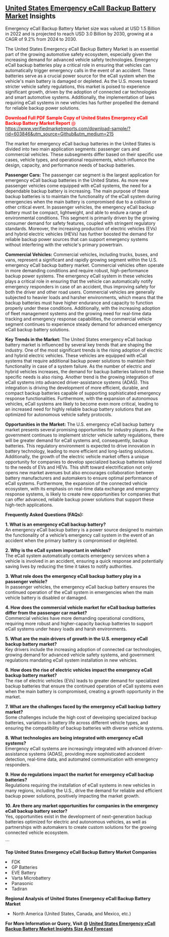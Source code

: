 <h2><a href="https://www.verifiedmarketreports.com/download-sample/?rid=603846&amp;utm_source=Github&amp;utm_medium=215" target="_blank">United States Emergency eCall Backup Battery Market</a> Insights</h2><p>Emergency eCall Backup Battery Market size was valued at USD 1.5 Billion in 2022 and is projected to reach USD 3.0 Billion by 2030, growing at a CAGR of 9.2% from 2024 to 2030.</p><p><p>The United States Emergency eCall Backup Battery Market is an essential part of the growing automotive safety ecosystem, especially given the increasing demand for advanced vehicle safety technologies. Emergency eCall backup batteries play a critical role in ensuring that vehicles can automatically trigger emergency calls in the event of an accident. These batteries serve as a crucial power source for the eCall system when the vehicle's main battery is damaged or depleted. As the U.S. moves toward stricter vehicle safety regulations, this market is poised to experience significant growth, driven by the adoption of connected car technologies and smart automotive systems. Additionally, the implementation of laws requiring eCall systems in new vehicles has further propelled the demand for reliable backup power solutions. <p><span class=""><span style="color: #ff0000;"><strong>Download Full PDF Sample Copy of United States Emergency eCall Backup Battery Market Report</strong> @ </span><a href="https://www.verifiedmarketreports.com/download-sample/?rid=603846&amp;utm_source=Github&amp;utm_medium=215" target="_blank">https://www.verifiedmarketreports.com/download-sample/?rid=603846&amp;utm_source=Github&amp;utm_medium=215</a></span></p>The market for emergency eCall backup batteries in the United States is divided into two main application segments: passenger cars and commercial vehicles. These subsegments differ based on their specific use cases, vehicle types, and operational requirements, which influence the design, capacity, and performance needs of backup batteries.<p><strong>Passenger Cars:</strong> The passenger car segment is the largest application for emergency eCall backup batteries in the United States. As more new passenger vehicles come equipped with eCall systems, the need for a dependable backup battery is increasing. The main purpose of these backup batteries is to maintain the functionality of the eCall system during emergencies when the main battery is compromised due to a collision or other critical event. In passenger vehicles, the emergency eCall backup battery must be compact, lightweight, and able to endure a range of environmental conditions. This segment is primarily driven by the growing consumer demand for safety features, coupled with stringent regulatory standards. Moreover, the increasing production of electric vehicles (EVs) and hybrid electric vehicles (HEVs) has further boosted the demand for reliable backup power sources that can support emergency systems without interfering with the vehicle's primary powertrain.<p><strong>Commercial Vehicles:</strong> Commercial vehicles, including trucks, buses, and vans, represent a significant and rapidly growing segment within the U.S. emergency eCall backup battery market. Commercial vehicles often operate in more demanding conditions and require robust, high-performance backup power systems. The emergency eCall system in these vehicles plays a critical role in ensuring that the vehicle can automatically notify emergency responders in case of an accident, thus improving safety for both the driver and other road users. Commercial vehicles are generally subjected to heavier loads and harsher environments, which means that the backup batteries must have higher endurance and capacity to function properly under these conditions. Additionally, with the increasing adoption of fleet management systems and the growing need for real-time data tracking and emergency response capabilities, the commercial vehicle segment continues to experience steady demand for advanced emergency eCall backup battery solutions.<p><strong>Key Trends in the Market:</strong> The United States emergency eCall backup battery market is influenced by several key trends that are shaping the industry. One of the most significant trends is the rising adoption of electric and hybrid electric vehicles. These vehicles are equipped with eCall systems that require additional backup power solutions to maintain their functionality in case of a system failure. As the number of electric and hybrid vehicles increases, the demand for backup batteries tailored to these specific needs is also rising. Another trend is the growing integration of eCall systems into advanced driver-assistance systems (ADAS). This integration is driving the development of more efficient, durable, and compact backup batteries capable of supporting sophisticated emergency response functionalities. Furthermore, with the expansion of autonomous vehicles, eCall systems are likely to become even more critical, leading to an increased need for highly reliable backup battery solutions that are optimized for autonomous vehicle safety protocols.<p><strong>Opportunities in the Market:</strong> The U.S. emergency eCall backup battery market presents several promising opportunities for industry players. As the government continues to implement stricter vehicle safety regulations, there will be greater demand for eCall systems and, consequently, backup batteries. This regulatory environment is expected to drive innovation in battery technology, leading to more efficient and long-lasting solutions. Additionally, the growth of the electric vehicle market offers a unique opportunity for companies to develop specialized backup batteries tailored to the needs of EVs and HEVs. This shift toward electrification not only opens new market avenues but also encourages collaboration between battery manufacturers and automakers to ensure optimal performance of eCall systems. Furthermore, the expansion of the connected vehicle ecosystem, with its emphasis on real-time data exchange and emergency response systems, is likely to create new opportunities for companies that can offer advanced, reliable backup power solutions that support these high-tech applications.<p><strong>Frequently Asked Questions (FAQs):</strong></p><p><strong>1. What is an emergency eCall backup battery?</strong><br/> An emergency eCall backup battery is a power source designed to maintain the functionality of a vehicle’s emergency call system in the event of an accident when the primary battery is compromised or depleted.</p><p><strong>2. Why is the eCall system important in vehicles?</strong><br/> The eCall system automatically contacts emergency services when a vehicle is involved in an accident, ensuring a quick response and potentially saving lives by reducing the time it takes to notify authorities.</p><p><strong>3. What role does the emergency eCall backup battery play in a passenger vehicle?</strong><br/> In passenger vehicles, the emergency eCall backup battery ensures the continued operation of the eCall system in emergencies when the main vehicle battery is disabled or damaged.</p><p><strong>4. How does the commercial vehicle market for eCall backup batteries differ from the passenger car market?</strong><br/> Commercial vehicles have more demanding operational conditions, requiring more robust and higher-capacity backup batteries to support eCall systems under heavy loads and harsh environments.</p><p><strong>5. What are the main drivers of growth in the U.S. emergency eCall backup battery market?</strong><br/> Key drivers include the increasing adoption of connected car technologies, growing demand for advanced vehicle safety systems, and government regulations mandating eCall system installation in new vehicles.</p><p><strong>6. How does the rise of electric vehicles impact the emergency eCall backup battery market?</strong><br/> The rise of electric vehicles (EVs) leads to greater demand for specialized backup batteries that ensure the continued operation of eCall systems even when the main battery is compromised, creating a growth opportunity in the market.</p><p><strong>7. What are the challenges faced by the emergency eCall backup battery market?</strong><br/> Some challenges include the high cost of developing specialized backup batteries, variations in battery life across different vehicle types, and ensuring the compatibility of backup batteries with diverse vehicle systems.</p><p><strong>8. What technologies are being integrated with emergency eCall systems?</strong><br/> Emergency eCall systems are increasingly integrated with advanced driver-assistance systems (ADAS), providing more sophisticated accident detection, real-time data, and automated communication with emergency responders.</p><p><strong>9. How do regulations impact the market for emergency eCall backup batteries?</strong><br/> Regulations requiring the installation of eCall systems in new vehicles in many regions, including the U.S., drive the demand for reliable and efficient backup power solutions, positively impacting the market growth.</p><p><strong>10. Are there any market opportunities for companies in the emergency eCall backup battery sector?</strong><br/> Yes, opportunities exist in the development of next-generation backup batteries optimized for electric and autonomous vehicles, as well as partnerships with automakers to create custom solutions for the growing connected vehicle ecosystem.</p>```</p><p><strong>Top United States Emergency eCall Backup Battery Market Companies</strong></p><div data-test-id=""><p><li>FDK</li><li> GP Batteries</li><li> EVE Battery</li><li> Varta Microbattery</li><li> Panasonic</li><li> Tadiran</li></p><div><strong>Regional Analysis of&nbsp;United States Emergency eCall Backup Battery Market</strong></div><ul><li dir="ltr"><p dir="ltr">North America&nbsp;(United States, Canada, and Mexico, etc.)</p></li></ul><p><strong>For More Information or Query, Visit @&nbsp;</strong><strong><a href="https://www.verifiedmarketreports.com/product/emergency-ecall-backup-battery-market/?utm_source=Github&amp;utm_medium=215" target="_blank">United States Emergency eCall Backup Battery Market Insights Size And Forecast</a></strong></p></div>

